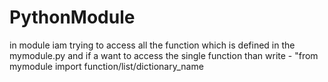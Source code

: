 # PythonModule
in module iam trying to access all the function which is defined in the mymodule.py and if  a want to access the single function than  write - "from mymodule import function/list/dictionary_name
